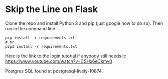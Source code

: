 # Skip the Line on Flask

Clone the repo and install Python 3 and pip (just google how to do so). Then run in the command line 
```shell script
pip install -r requirements.txt
# or
pip3 install -r requirements.txt
```

Here is the link to the login tutorial if anybody still needs it:
https://www.youtube.com/watch?v=CSHx6eCkmv0

Postgres SQL found at postgresql-lively-10874.